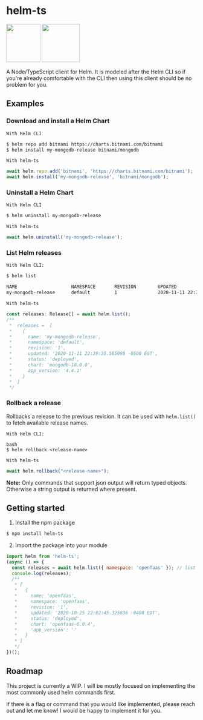 # helm-ts

<p float="left" style="color: red;">
  <img src="https://raw.githubusercontent.com/kturcios/helm-ts/master/helm-icon-color.png" width="90" height="100">
  <img src="https://raw.githubusercontent.com/kturcios/helm-ts/master/ts-logo-256.png" width="100" height="100")>
</p>


A Node/TypeScript client for Helm. It is modeled after the Helm CLI so if you're already comfortable with the CLI then using this client should be no problem for you.

## Examples

### Download and install a Helm Chart

`With Helm CLI`
```bash
$ helm repo add bitnami https://charts.bitnami.com/bitnami
$ helm install my-mongodb-release bitnami/mongodb
```

`With helm-ts`
```js
await helm.repo.add('bitnami', 'https://charts.bitnami.com/bitnami');
await helm.install('my-mongodb-release', 'bitnami/mongodb');
```

### Uninstall a Helm Chart
`With Helm CLI`
```bash
$ helm uninstall my-mongodb-release
```

`With helm-ts`
```js
await helm.uninstall('my-mongodb-release');
```

### List Helm releases

`With Helm CLI:`
```bash
$ helm list

NAME                    NAMESPACE       REVISION        UPDATED                                 STATUS          CHART           APP VERSION
my-mongodb-release      default         1               2020-11-11 22:39:35.585098 -0500 EST    deployed        mongodb-10.0.0  4.4.1           
```

`With helm-ts`
```js
const releases: Release[] = await helm.list();
/**
 *  releases =  [
 *    {
 *      name: 'my-mongodb-release',
 *      namespace: 'default',
 *      revision: '1',
 *      updated: '2020-11-11 22:39:35.585098 -0500 EST',
 *      status: 'deployed',
 *      chart: 'mongodb-10.0.0',
 *      app_version: '4.4.1'
 *    }
 *  ]
 */
```

### Rollback a release
Rollbacks a release to the previous revision. It can be used with `helm.list()` to fetch available release names.

`With Helm CLI:`
```
bash
$ helm rollback <release-name>
```

`With helm-ts`
```js
await helm.rollback("<release-name>");
```

**Note:**
Only commands that support json output will return typed objects. Otherwise a string output is returned where present.


## Getting started

1. Install the npm package
```bash
$ npm install helm-ts
```

2. Import the package into your module
```js
import helm from 'helm-ts';
(async () => {
  const releases = await helm.list({ namespace: 'openfaas' }); // list releases in openfaas namespace
  console.log(releases);
  /**
   * [
   *   {
   *     name: 'openfaas',
   *     namespace: 'openfaas',
   *     revision: '1',
   *     updated: '2020-10-25 22:02:45.325836 -0400 EDT',
   *     status: 'deployed',
   *     chart: 'openfaas-6.0.4',
   *     'app_version': ''
   *   }
   * ]
   */
})();
```

## Roadmap
This project is currently a WIP. I will be mostly focused on implementing the most commonly used helm commands first.

If there is a flag or command that you would like implemented, please reach out and let me know! I would be happy to implement it for you.
